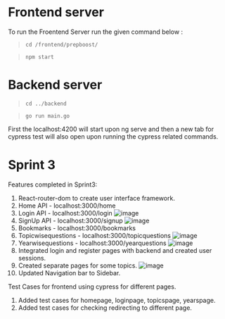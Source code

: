 # Frontend server
To run the Froentend Server run the given command below :
>`cd /frontend/prepboost/`

>`npm start`

# Backend server
> `cd ../backend`

> `go run main.go `

First the localhost:4200 will start upon ng serve and then a new tab for cypress test will also open upon running the cypress related commands.

# Sprint 3

Features completed in Sprint3:
1. React-router-dom to create user interface framework.
2. Home API - localhost:3000/home
3. Login API - localhost:3000/login
![image](https://user-images.githubusercontent.com/58160789/161361315-26a50fee-88b2-489e-9c83-51df30961caa.png)
5. SignUp API - localhost:3000/signup
![image](https://user-images.githubusercontent.com/58160789/161361340-e4a12695-d16e-415b-8fa1-9bfc2f6b29c9.png)
7. Bookmarks - localhost:3000/bookmarks
8. Topicwisequestions - localhost:3000/topicquestions
![image](https://user-images.githubusercontent.com/58160789/161361363-43c4d500-8871-43dc-9685-1e4d1bbbd571.png)
10. Yearwisequestions - localhost:3000/yearquestions
![image](https://user-images.githubusercontent.com/58160789/161361403-ddc6def3-8821-4fe9-a55c-ab55ba39edd6.png)
12. Integrated login and register pages with backend and created user sessions.
13. Created separate pages for some topics.
![image](https://user-images.githubusercontent.com/58160789/161361428-de4f6f19-0e7d-4624-92a4-8e607ff4d2a2.png)
15. Updated Navigation bar to Sidebar.

Test Cases for frontend using cypress for different pages.
1. Added test cases for homepage, loginpage, topicspage, yearspage.
2. Added test cases for checking redirecting to different page.

